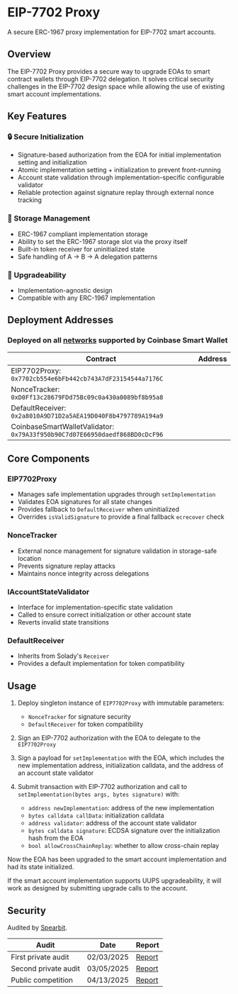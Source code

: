 # EIP-7702 Proxy

A secure ERC-1967 proxy implementation for EIP-7702 smart accounts.

## Overview

The EIP-7702 Proxy provides a secure way to upgrade EOAs to smart contract wallets through EIP-7702 delegation. It solves critical security challenges in the EIP-7702 design space while allowing the use of existing smart account implementations.

## Key Features

### 🔒 Secure Initialization
- Signature-based authorization from the EOA for initial implementation setting and initialization
- Atomic implementation setting + initialization to prevent front-running
- Account state validation through implementation-specific configurable validator
- Reliable protection against signature replay through external nonce tracking

### 💾 Storage Management
- ERC-1967 compliant implementation storage
- Ability to set the ERC-1967 storage slot via the proxy itself
- Built-in token receiver for uninitialized state
- Safe handling of A → B → A delegation patterns

### 🔄 Upgradeability
- Implementation-agnostic design
- Compatible with any ERC-1967 implementation

## Deployment Addresses

### Deployed on all [networks](https://docs.base.org/smart-wallet/concepts/features/built-in/networks) supported by Coinbase Smart Wallet

| Contract | Address |
|----------|---------|
| EIP7702Proxy: `0x7702cb554e6bFb442cb743A7dF23154544a7176C`|
| NonceTracker: `0xD0Ff13c28679FDd75Bc09c0a430a0089bf8b95a8`|
| DefaultReceiver: `0x2a8010A9D71D2a5AEA19D040F8b4797789A194a9`|
| CoinbaseSmartWalletValidator: `0x79A33f950b90C7d07E66950daedf868BD0cDcF96`|

## Core Components

### EIP7702Proxy
- Manages safe implementation upgrades through `setImplementation`
- Validates EOA signatures for all state changes
- Provides fallback to `DefaultReceiver` when uninitialized
- Overrides `isValidSignature` to provide a final fallback `ecrecover` check

### NonceTracker
- External nonce management for signature validation in storage-safe location
- Prevents signature replay attacks
- Maintains nonce integrity across delegations

### IAccountStateValidator
- Interface for implementation-specific state validation
- Called to ensure correct initialization or other account state
- Reverts invalid state transitions

### DefaultReceiver
- Inherits from Solady's `Receiver`
- Provides a default implementation for token compatibility

## Usage

1. Deploy singleton instance of `EIP7702Proxy` with immutable parameters:
   - `NonceTracker` for signature security
   - `DefaultReceiver` for token compatibility

2. Sign an EIP-7702 authorization with the EOA to delegate to the `EIP7702Proxy`
3. Sign a payload for `setImplementation` with the EOA, which includes the new implementation address, initialization calldata, and the address of an account state validator
4. Submit transaction with EIP-7702 authorization and call to `setImplementation(bytes args, bytes signature)` with:
    - `address newImplementation`: address of the new implementation
    - `bytes calldata callData`: initialization calldata
    - `address validator`: address of the account state validator
    - `bytes calldata signature`: ECDSA signature over the initialization hash from the EOA
    - `bool allowCrossChainReplay`: whether to allow cross-chain replay

Now the EOA has been upgraded to the smart account implementation and had its state initialized.

If the smart account implementation supports UUPS upgradeability, it will work as designed by submitting upgrade calls to the account.

## Security

Audited by [Spearbit](https://spearbit.com/).

| Audit | Date | Report |
|--------|---------|---------|
| First private audit | 02/03/2025 | [Report](audits/Cantina-February-2025.pdf) |
| Second private audit | 03/05/2025 | [Report](audits/Cantina-March-2025.pdf) |
| Public competition | 04/13/2025| [Report](audits/Cantina-Competition-April-2025.pdf) |
